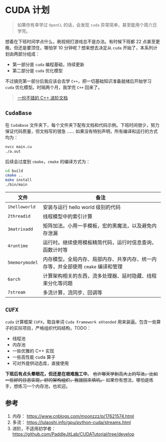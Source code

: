 # CUDA 计划

> 如果你有幸学过 `OpenCL` 的话，会发现 `cuda` 异常简单，甚至能用个周六日学完。

想着在下班时间学点什么，刷视频打游戏总不是办法。有时候下班都 22 点甚至更晚，但还是要顶住，哪怕学 10 分钟呢？想来想去决定从 `cuda` 开始了，本系列计划由两部分组成：

- 第一部分是 `cuda` 编程基础，持续更新
- 第二部分是 `cuda` 优化模型

不过搞完第一部分后我应该会去学 `C++`，把一切基础知识准备就绪后开始学习 `cuda` 优化模型。时隔两个月，我学完 `C++` 回来了。

> [一份不错的 C++ 进阶文档](https://github.com/parallel101/cppguidebook)

## `CudaBase`

在 `CudaBase` 文件夹下，每个文件夹下配有文档和代码示例。下班时间很少，努力保证代码质量，但文档写的很急 ...... 如果没有特别声明，所有编译和运行的方式均为：

```bash
nvcc main.cu
./a.out
```

后续会过度到 `cmake`，`cmake` 的编译方式为：

```bash
cd build
cmake ..
make install
./bin/main
```

| 文件           | 备注                                                                              |
| -------------- | --------------------------------------------------------------------------------- |
| `1helloworld`  | 安装与运行 hello world 级别的代码                                                 |
| `2threadid`    | 线程模型中的索引计算                                                              |
| `3matrixadd`   | 矩阵加法。小用一手模板，宏的黑魔法，以及避免内存泄漏                              |
| `4runtime`     | 运行时。继续使用模板精简代码，运行时信息查询，函数计时等                          |
| `5memorymodel` | 内存模型。全局内存、局部内存、共享内存、统一内存等，并全部使用 `cmake` 编译和管理 |
| `6arch`        | 计算架构相关的东西，流多处理器、延时隐藏、线程束分化等问题                        |
| `7stream`      | 多流计算，流同步、回调等                                                          |

## `CUFX`

`cuda` 计算框架 `CUFX`，取自单词 `Cuda Framework eXtended` 用来装逼。包含一些算子的实际项目，严格组织代码结构，TODO：

- 线程池
- 内存池
- 一些优雅的 C++ 实现
- 一些高性能 cuda 算子
- 可对外提供动态库，直接使用

**下班后有点头晕眼花，但还是在艰难施工中**。 ~~也许哪天学到高大上的写法，比如一些好的日志实现，好的架构组织，我就回来填坑。~~ 如果你有想法，哪怕是练手，想练习一个内存池，也欢迎。

## 参考

1. 内存： https://www.cnblogs.com/moonzzz/p/17621574.html
2. 多流： https://lulaoshi.info/gpu/python-cuda/streams.html
3. 进阶，不适用初学者： https://github.com/PaddleJitLab/CUDATutorial/tree/develop